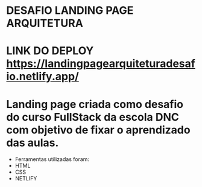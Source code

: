 # DESAFIO LANDING PAGE ARQUITETURA

# LINK DO DEPLOY https://landingpagearquiteturadesafio.netlify.app/

# Landing page criada como desafio do curso FullStack da escola DNC com objetivo de fixar o aprendizado das aulas.
* Ferramentas utilizadas foram:
* HTML
* CSS
* NETLIFY



